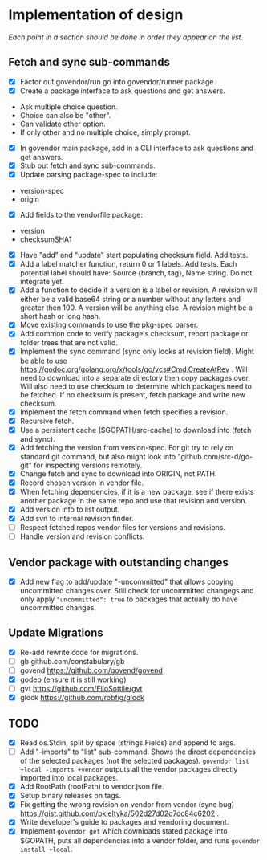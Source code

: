 # Implementation of design

*Each point in a section should be done in order they appear on the list.*

## Fetch and sync sub-commands

 - [x] Factor out govendor/run.go into govendor/runner package.
 - [x] Create a package interface to ask questions and get answers.
  * Ask multiple choice question.
  * Choice can also be "other".
  * Can validate other option.
  * If only other and no multiple choice, simply prompt.
 - [x] In govendor main package, add in a CLI interface to ask questions and get answers.
 - [x] Stub out fetch and sync sub-commands.
 - [x] Update parsing package-spec to include:
  * version-spec
  * origin
 - [x] Add fields to the vendorfile package:
  * version
  * checksumSHA1
 - [x] Have "add" and "update" start populating checksum field. Add tests.
 - [x] Add a label matcher function, return 0 or 1 labels. Add tests. 
		Each potential label should have: Source {branch, tag}, Name string.
		Do not integrate yet.
 - [x] Add a function to decide if a version is a label or revision.
		A revision will either be a valid base64 string or a number without
		any letters and greater then 100. A version will be anything else.
		A revision might be a short hash or long hash.
 - [x] Move existing commands to use the pkg-spec parser.
 - [x] Add common code to verify package's checksum, report package or folder trees that are not valid.
 - [x] Implement the sync command (sync only looks at revision field).
		Might be able to use
		https://godoc.org/golang.org/x/tools/go/vcs#Cmd.CreateAtRev .
		Will need to download into a separate directory then copy packages
		over. Will also need to use checksum to determine which packages
		need to be fetched. If no checksum is present, fetch package
		and write new checksum.
 - [x] Implement the fetch command when fetch specifies a revision.
 - [x] Recursive fetch.
 - [x] Use a persistent cache ($GOPATH/src-cache) to download into (fetch and sync).
 - [x] Add fetching the version from version-spec. For git try to rely
		on standard git command, but also might look into
		"github.com/src-d/go-git" for inspecting versions remotely.
 - [x] Change fetch and sync to download into ORIGIN, not PATH.
 - [x] Record chosen version in vendor file.
 - [x] When fetching dependencies, if it is a new package, see if there exists
		another package in the same repo and use that revision and version.
 - [x] Add version info to list output.
 - [x] Add svn to internal revision finder.
 - [ ] Respect fetched repos vendor files for versions and revisions.
 - [ ] Handle version and revision conflicts.

## Vendor package with outstanding changes

 - [x] Add new flag to add/update "-uncommitted" that allows copying
		uncommitted changes over. Still check for uncommitted changegs
		and only apply `"uncommitted": true` to packages that actually do
		have uncommitted changes.

## Update Migrations

 - [x] Re-add rewrite code for migrations.
 - [ ] gb github.com/constabulary/gb
 - [ ] govend https://github.com/govend/govend
 - [x] godep (ensure it is still working)
 - [ ] gvt https://github.com/FiloSottile/gvt
 - [x] glock https://github.com/robfig/glock

## TODO

 - [x] Read os.Stdin, split by space (strings.Fields) and append to args.
 - [ ] Add "-imports" to "list" sub-command. Shows the direct dependencies of the selected packages (not the selected packages).
		`govendor list +local -imports +vendor` outputs all the vendor packages directly imported into local packages.
 - [x] Add RootPath (rootPath) to vendor.json file.
 - [x] Setup binary releases on tags.
 - [x] Fix getting the wrong revision on vendor from vendor (sync bug) https://gist.github.com/pkieltyka/502d27d02d7dc84c6202 .
 - [x] Write developer's guide to packages and vendoring document.
 - [x] Implement `govendor get` which downloads stated package into $GOPATH, puts
		all dependencies into a vendor folder, and runs `govendor install +local`.
